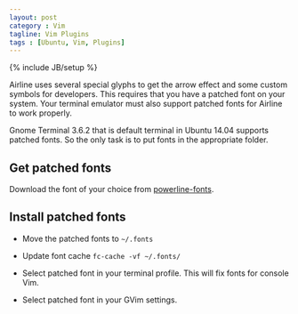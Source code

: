 ```yaml
---
layout: post
category : Vim
tagline: Vim Plugins
tags : [Ubuntu, Vim, Plugins]
---
```

{% include JB/setup %}

Airline uses several special glyphs to get the arrow effect and some custom symbols for developers.
This requires that you have a patched font on your system. Your terminal emulator must also support
patched fonts for Airline to work properly.

Gnome Terminal 3.6.2 that is default terminal in Ubuntu 14.04 supports patched fonts.
So the only task is to put fonts in the appropriate folder.

## Get patched fonts
Download the font of your choice from [powerline-fonts](https://github.com/Lokaltog/powerline-fonts).

## Install patched fonts

* Move the patched fonts to `~/.fonts`

* Update font cache `fc-cache -vf ~/.fonts/`

* Select patched font in your terminal profile. This will fix fonts for console Vim.

* Select patched font in your GVim settings.
